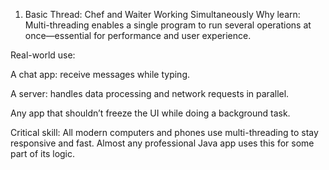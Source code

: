 1. Basic Thread: Chef and Waiter Working Simultaneously
   Why learn:
   Multi-threading enables a single program to run several operations at once—essential for performance and user experience.

Real-world use:

A chat app: receive messages while typing.

A server: handles data processing and network requests in parallel.

Any app that shouldn’t freeze the UI while doing a background task.

Critical skill:
All modern computers and phones use multi-threading to stay responsive and fast. Almost any professional Java app uses this for some part of its logic.